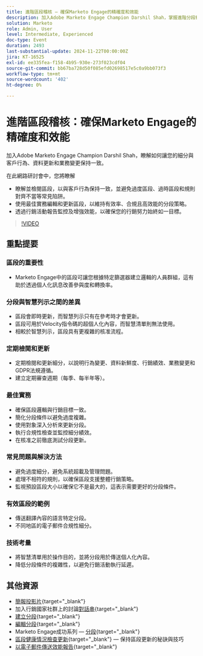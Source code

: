 ```yaml
---
title: 進階區段稽核 — 確保Marketo Engage的精確度和效能
description: 加入Adobe Marketo Engage Champion Darshil Shah，掌握進階分段稽核、瞭解如何最佳化分段策略、與客戶行為一致、維持GDPR法規遵循，並透過最佳實務和即時更新提升行銷績效。
solution: Marketo
role: Admin, User
level: Intermediate, Experienced
doc-type: Event
duration: 2493
last-substantial-update: 2024-11-22T00:00:00Z
jira: KT-16525
exl-id: ee335fea-f158-4b95-930e-273f023cdf04
source-git-commit: bb67ba728d50f085efd02698517e5c0a9bb073f3
workflow-type: tm+mt
source-wordcount: '402'
ht-degree: 0%

---
```


# 進階區段稽核：確保Marketo Engage的精確度和效能

加入Adobe Marketo Engage Champion Darshil Shah，瞭解如何讓您的細分與客戶行為、資料更新和業務變更保持一致。

在此網路研討會中，您將瞭解

* 瞭解並檢閱區段，以與客戶行為保持一致，並避免過度區段、過時區段和規則對齊不當等常見陷阱。
* 使用最佳實務編輯和更新區段，以維持有效率、合規且高效能的分段策略。
* 透過行銷活動報告監控及增強效能，以確保您的行銷努力始終如一目標。

>[!VIDEO](https://video.tv.adobe.com/v/3439383/?learn=on&enablevpops)

## 重點提要

### 區段的重要性

* Marketo Engage中的區段可讓您根據特定篩選器建立邏輯的人員群組，這有助於透過個人化訊息改善參與度和轉換率。

### 分段與智慧列示之間的差異

* 區段會即時更新，而智慧列示只有在參考時才會更新。
* 區段可用於Velocity指令碼的超個人化內容，而智慧清單則無法使用。
* 相較於智慧列示，區段具有更複雜的核准流程。

### 定期檢閱和更新

* 定期檢閱和更新細分，以說明行為變更、資料新鮮度、行銷績效、業務變更和GDPR法規遵循。
* 建立定期審查週期（每季、每半年等）。

### 最佳實務

* 確保區段邏輯與行銷目標一致。
* 簡化分段條件以避免過度複雜。
* 使用對象深入分析來更新分段。
* 執行合規性檢查並監控細分績效。
* 在核准之前徹底測試分段更新。

### 常見問題與解決方法

* 避免過度細分，避免系統超載及管理問題。
* 處理不相符的規則，以確保區段支援整體行銷策略。
* 監視預設區段大小以確保它不是最大的，這表示需要更好的分段條件。

### 有效區段的範例

* 傳送翻譯內容的語言特定分段。
* 不同地區的電子郵件合規性細分。

### 技術考量

* 將智慧清單用於操作目的，並將分段用於傳送個人化內容。
* 降低分段條件的複雜性，以避免行銷活動執行延遲。

## 其他資源

* [簡報投影片](https://engage.adobe.com/rs/360-KCI-804/images/AME_Learn%20From%20your%20peers%20Webinar_Advanced%20segmentation%20Audits.pdf?version=0){target="_blank"}
* 加入行銷國家社群上的討論[對話串](https://nation.marketo.com/t5/product-discussions/register-now-learn-from-your-peers-advanced-segmentation-audits/td-p/353460){target="_blank"}
* [建立分段](https://experienceleague.adobe.com/zh-hant/docs/marketo/using/product-docs/personalization/segmentation-and-snippets/segmentation/create-a-segmentation){target="_blank"}
* [編輯分段](https://experienceleague.adobe.com/zh-hant/docs/marketo/using/product-docs/personalization/segmentation-and-snippets/segmentation/edit-a-segmentation){target="_blank"}
* Marketo Engage成功系列 — [分段](https://nation.marketo.com/t5/product-blogs/marketo-success-series-segmentation/ba-p/304969){target="_blank"}
* [區段健康情況檢查更新](https://nation.marketo.com/t5/product-blogs/segmentation-health-check-updates-tips-and-tricks-for-keeping/ba-p/241963){target="_blank"} — 保持區段更新的秘訣與技巧
* [以電子郵件傳送效能報告](https://experienceleague.adobe.com/zh-hant/docs/marketo/using/product-docs/email-marketing/email-programs/email-program-data/email-performance-report){target="_blank"}
